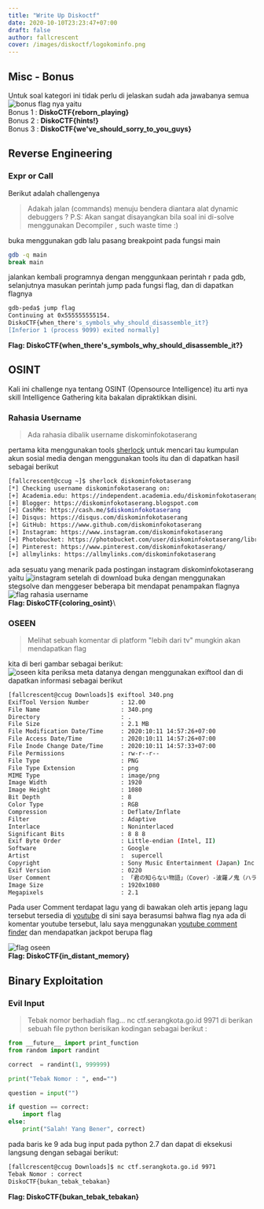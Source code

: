```yaml
---
title: "Write Up Diskoctf"
date: 2020-10-10T23:23:47+07:00
draft: false
author: fallcrescent
cover: /images/diskoctf/logokominfo.png
---
```

## Misc - Bonus
Untuk soal kategori ini tidak perlu di jelaskan sudah ada jawabanya semua
![bonus](/images/diskoctf/bonus.png)
flag nya yaitu\
Bonus 1 : **DiskoCTF{reborn_playing}**\
Bonus 2 : **DiskoCTF{hints!}**\
Bonus 3 : **DiskoCTF{we've_should_sorry_to_you_guys}**  

## Reverse Engineering
### Expr or Call
Berikut adalah challengenya

>Adakah jalan (commands) menuju bendera diantara alat dynamic debuggers ?  P.S: Akan sangat disayangkan bila soal ini di-solve menggunakan Decompiler , such waste time :)

buka menggunakan gdb lalu pasang breakpoint pada fungsi main
```bash
gdb -q main
break main
```
jalankan kembali programnya dengan menggunkaan perintah r pada gdb, selanjutnya masukan perintah jump pada fungsi flag, dan di dapatkan flagnya
```bash
gdb-peda$ jump flag
Continuing at 0x555555555154.
DiskoCTF{when_there's_symbols_why_should_disassemble_it?}
[Inferior 1 (process 9099) exited normally]
```

**Flag: DiskoCTF{when_there's_symbols_why_should_disassemble_it?}**


## OSINT
Kali ini challenge nya tentang OSINT (Opensource Intelligence) itu arti nya skill Intelligence Gathering kita bakalan dipraktikkan disini.
### Rahasia Username
>Ada rahasia dibalik username diskominfokotaserang

pertama kita menggunakan tools [sherlock](https://github.com/sherlock-project/sherlock) untuk mencari tau kumpulan akun sosial media dengan menggunakan tools itu dan di dapatkan hasil sebagai berikut
```bash
[fallcrescent@ccug ~]$ sherlock diskominfokotaserang
[*] Checking username diskominfokotaserang on:
[+] Academia.edu: https://independent.academia.edu/diskominfokotaserang
[+] Blogger: https://diskominfokotaserang.blogspot.com
[+] CashMe: https://cash.me/$diskominfokotaserang
[+] Disqus: https://disqus.com/diskominfokotaserang
[+] GitHub: https://www.github.com/diskominfokotaserang
[+] Instagram: https://www.instagram.com/diskominfokotaserang
[+] Photobucket: https://photobucket.com/user/diskominfokotaserang/library
[+] Pinterest: https://www.pinterest.com/diskominfokotaserang/
[+] allmylinks: https://allmylinks.com/diskominfokotaserang
```
 ada sesuatu yang menarik pada postingan instagram diskominfokotaserang yaitu ![instagram](/images/diskoctf/rahasia-username.png)  setelah di download buka dengan menggunakan stegsolve dan menggeser beberapa bit mendapat penampakan flagnya
![flag rahasia username](/images/diskoctf/flag-rahasia-username.png)  
**Flag: DiskoCTF{coloring_osint}**\
### OSEEN
>Melihat sebuah komentar di platform "lebih dari tv" mungkin akan mendapatkan flag

kita di beri gambar sebagai berikut:  
![oseen](/images/diskoctf/340.png)
kita periksa meta datanya dengan menggunakan exiftool dan di dapatkan informasi sebagai berikut
```bash
[fallcrescent@ccug Downloads]$ exiftool 340.png 
ExifTool Version Number         : 12.00
File Name                       : 340.png
Directory                       : .
File Size                       : 2.1 MB
File Modification Date/Time     : 2020:10:11 14:57:26+07:00
File Access Date/Time           : 2020:10:11 14:57:26+07:00
File Inode Change Date/Time     : 2020:10:11 14:57:33+07:00
File Permissions                : rw-r--r--
File Type                       : PNG
File Type Extension             : png
MIME Type                       : image/png
Image Width                     : 1920
Image Height                    : 1080
Bit Depth                       : 8
Color Type                      : RGB
Compression                     : Deflate/Inflate
Filter                          : Adaptive
Interlace                       : Noninterlaced
Significant Bits                : 8 8 8
Exif Byte Order                 : Little-endian (Intel, II)
Software                        : Google
Artist                          :  supercell
Copyright                       : Sony Music Entertainment (Japan) Inc. (on behalf of (P)2009 Sony Music
Exif Version                    : 0220
User Comment                    : 「君の知らない物語」（Cover）-波羅ノ鬼（ハラノオニ）-
Image Size                      : 1920x1080
Megapixels                      : 2.1
```
Pada user Comment terdapat lagu yang di bawakan oleh artis jepang lagu tersebut tersedia di [youtube](https://www.youtube.com/watch?v=5rHYh1MMIv0) di sini saya berasumsi bahwa flag nya ada di komentar youtube tersebut, lalu saya menggunakan [youtube comment finder](https://ytcomment.kmcat.uk/) dan mendapatkan jackpot berupa flag  

 ![flag oseen](/images/diskoctf/flag-oseen.png)  
**Flag: DiskoCTF{in_distant_memory}**
## Binary Exploitation
### Evil Input
>Tebak nomor berhadiah flag...
nc ctf.serangkota.go.id 9971
di berikan sebuah file python berisikan kodingan sebagai berikut :
```python
from __future__ import print_function
from random import randint

correct  = randint(1, 999999)

print("Tebak Nomor : ", end="")

question = input("")

if question == correct:
    import flag
else:
    print("Salah! Yang Bener", correct)
```
pada baris ke 9 ada bug input pada python 2.7 dan dapat di eksekusi langsung dengan sebagai berikut:  
```bash
[fallcrescent@ccug Downloads]$ nc ctf.serangkota.go.id 9971
Tebak Nomor : correct
DiskoCTF{bukan_tebak_tebakan}
```
**Flag: DiskoCTF{bukan_tebak_tebakan}**
